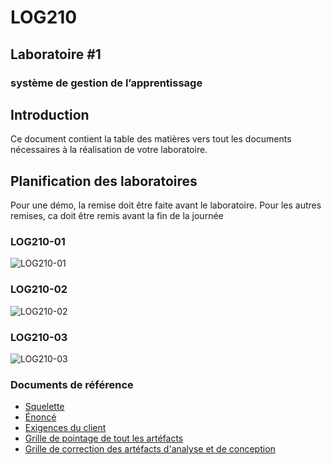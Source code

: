 # LOG210
## Laboratoire #1
### système de gestion de l’apprentissage
## Introduction

Ce document contient la table des matières vers tout les documents nécessaires à la réalisation  de votre laboratoire.

## Planification des laboratoires
Pour une démo, la remise doit être faite avant le laboratoire.  Pour les autres remises,  ca doit être remis avant la fin de la journée

### LOG210-01
![LOG210-01](http://www.plantuml.com/plantuml/svg/ZPE_JiCm4CPtFyL934oLVKu7s3eWiKG2iKOCfd5RWsD7zZ7qRLZx6lJ5SAFKfH6cNVB7t-_xxfnp5f5KeBLoH2n-6DUhe3g8jBKwNODPqcTd6HbAx_NJeqGn4yYQMhtveCYReE56l8AAqDJfRbMa23Y7LcqZJ3WSkE-lfiOZAV5FKcPINY2hJ5QPl1z9zXpykruI37jCWf2OkfyXiiCZ5yZb7PW8Iszzq2qO1zQiDxGEMhkHaHpn2kPYJdL5pfoBVt8O6pxnT3Fpj8nvMT4mYDi8shL9aUSAdfJgN957XJKlkZDHyrPt7gQ3tgY-r-vtsX1oSlLMEJ2qtoMNyIvDlMmQFH2IxWD17_OxQphZL2etb3wpUvTFbbgH3jCE7bB3V8nSfH0xZSXRpQPYrxBiAHUQcgeh2bKbJxbGmNGOdXHIS9HSLELpj4ZWyCF_0000)

### LOG210-02
![LOG210-02](http://www.plantuml.com/plantuml/svg/ZPG_J_Cm4CRtV8gJtk6TAjkN8kZM0Oab4eWrOd0RjpKuTcGVGxyDQxy6_M8OawOa9OIbV_BydkVkTASi0qbFMsc9il2YRIEzh27GtgZuwVMQNckJaQRulxY_Gy5d7BEoa2ld9Jdj5VpZJo03b4NyDZ9G0367Iku333YHkFUtiX0d4iMF97OaJf1vH-OTkMZ9xC6xPxKcI3D6WQEOSJ4J8llyoRXWU0KwmDePvrK5seBHsnrjlLAsPP3ncsb6JERaCMUQmSKKCsVybrfPsiBbl6KXkiUIqgx-1r2sYWhs5N5Myhw29oKh7rMjWsALgXqCRs4dcqRPxsafvEngZBIWwNY8BkriF8nnK-i17tNd2Hf_F1XTQojZkLIwPtUsEpwv8UM77Tp6XbaRkOaXvZBYF6eoZNUDuvxnGaDJ_eT2-QYdBTIR__fh_9NQEAzETDhdHJiZqMd5o94pWOpduzUsZ6HwTNm0)

### LOG210-03
![LOG210-03](http://www.plantuml.com/plantuml/svg/ZPEnJiCm48PtFyL934nLRASIOkk0n189n1en78tR6Xmxie-XRyFQrw0lXckbBeqmxU8s-R__lxjSiWY4djPeYLZuq7P0Zpq4sXeLJw-NzDaRHfhYTVFqA0MVyPgr3RuvZ-IqLt33Nm43j4tyDHWeW9X3Xzi04quaxlkhRSIHbE9FKcPINY3hJDQPl1z9zkpTkreIf1cZmAMOSJ4JWXt-LbnKyWvqWAKppgiEj0MZrnjQUwNioCXAy2kOYpdr5JdpYl-JmrXwnDDX3jiG-JPIMiHj06MxgCXpHPoK-boHHuMrBwhNGLMTwXrC5xt1OL3sTreAERa6WnOqxNVHfPsDMo-RHW_ug3jFCFZzpkXUMupbKkapkxFvpS8LAJ_ju24sN8sHgnXYfX5vr6mgTYtBddAXgQc-eb1TyfGB5Ko7vItYaJxc7m00)


### Documents de référence
- [Squelette](./README-squelette.md)
- [Énoncé](./README-enonce.md)
- [Exigences du client](./README-exigences-client.md#introduction)
- [Grille de pointage de tout les artéfacts](./README-grille-pointage.md)
- [Grille de correction des artéfacts d'analyse et de conception](./README-grille-correction-rapports.md)